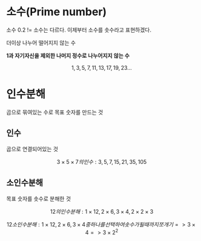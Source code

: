 # 소수(Prime number)
소수 0.2 != 소수는 다르다. 이제부터 소수를 솟수라고 표현하겠다.

더이상 나누어 떨어지지 않는 수

**1과 자기자신을 제외한 나머지 정수로 나누어지지 않는 수**

$$ 1, 3, 5, 7, 11, 13, 17, 19, 23 ... $$

# 인수분해

곱으로 묶여있는 수로 목표 숫자를 만드는 것

## 인수

곱으로 연결되어있는 것

$$ 3 \times 5 \times 7 의 인수 : 3, 5, 7, 15, 21, 35, 105 $$

## 소인수분해

목표 숫자를 솟수로 분해한 것

$$ 12의 인수분해 : 1 \times 12, 2 \times 6, 3 \times 4, 2 \times 2 \times 3 $$

$$ 12 소인수분해 : 1 \times 12, 2 \times 6, 3 \times 4 중 하나를 선택하여 솟수가 될 때까지 쪼개기 => 3 \times 4 => 3 \times 2^2 $$
